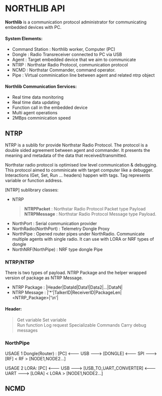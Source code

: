 
# NORTHLIB API

**Northlib** is a communication protocol administrator for communicating embedded
devices with PC.

#### System Elements: 
* Command Station : Northlib worker, Computer (PC) 
* Dongle : Radio Transreceiver connected to PC via USB
* Agent  : Target embedded device that we aim to communicate
* NTRP   : Northstar Radio Protocol, communication protocol
* NCMD   : Northstar Commander, command operator.
* Pipe   : Virtual comminication line between agent and related ntrp object

#### Northlib Communication Services:
* Real time data monitoring
* Real time data updating
* Function call in the embedded device
* Multi agent operations
* 2MBps comminication speed

## NTRP

NTRP is a sublib for provide  Northstar Radio Protocol.  The protocol is  a 
double sided agreement between agent and commander. It presents the meaning
and metadata of the data that received/transmitted.

Northstar  radio  protocol is optimised low level communication & debugging.
This protocol  aimed  to comminicate with target computer like  a  debugger.
Interactions  (Get, Set, Run ... headers) happen with tags.   Tag represents 
variable or function address.

[NTRP] sublibrary classes:

* NTRP
    > **NTRPPacket**  : Northstar Radio Protocol Packet type Payload
    > **NTRPMessage** : Northstar Radio Protocol Message type Payload.
* NorthPort : Serial communication provider 
* NorthRadio(NorthPort) : Telemetry Dongle Proxy 
* NorthPipe : Opened router pipes under NorthRadio.  Communicate  multiple
agents with single radio. It can use with LORA or NRF types of dongle 
* NorthNRF(NorthPipe) : NRF type dongle Pipe 

### NTRP/NTRP 

There is two types of payload. NTRP Package and the helper wrapped version 
of package as NTRP Message.

* NTRP Package : |Header|DataId|Data1|Data2|...|DataN|
* NTRP Message : |'*'|TalkerID|ReceiverID|PackageLen|<NTRP_Package>|'\n'|

#### Header:
> Get variable 
> Set variable  
> Run function 
> Log request 
> Specializable Commands
> Carry debug messages


### NorthPipe

USAGE 1 Dongle(Router) : 
[PC] <--- USB ---> [DONGLE] <--- SPI ---> [RF] <   RF   > [NODE1,NODE2...]

USAGE 2 LORA: 
[PC] <--- USB ---> [USB_TO_UART_CONVERTER] <--- UART ---> [LORA] <  LORA  > [NODE1,NODE2...]


## NCMD